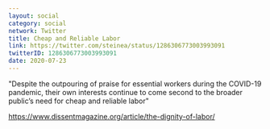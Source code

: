 ```yaml
---
layout: social
category: social
network: Twitter
title: Cheap and Reliable Labor
link: https://twitter.com/steinea/status/1286306773003993091
twitterID: 1286306773003993091
date: 2020-07-23
---
```


"Despite the outpouring of praise for essential workers during the COVID-19 pandemic, their own interests continue to come second to the broader public’s need for cheap and reliable labor"

<https://www.dissentmagazine.org/article/the-dignity-of-labor/>
